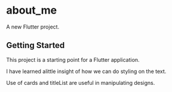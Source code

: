 # about_me

A new Flutter project.

## Getting Started

This project is a starting point for a Flutter application.

I have learned alittle insight of how we can do styling on the text.

Use of cards and titleList are useful in manipulating designs. 